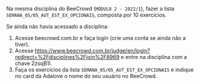 Na mesma disciplina do BeeCrowd (`MÓDULO 2 - 2022/1`), fazer a lista `SEMANA_05/05_AUT_EST_EX_OPCIONAIS`, composta por 10 exercícios.

Se ainda não havia acessado a disciplina:

1. Acesse beecrowd.com.br e faça login (crie uma conta se ainda não a tiver).
2. Acesse https://www.beecrowd.com.br/judge/en/login?redirect=%2Fdisciplines%2Fjoin%2F8969 e entre na disciplina com a chave 2zsqB1I.
3. Faça os exercícios da lista `SEMANA_05/05_AUT_EST_EX_OPCIONAIS` e indique no card da Adalove o nome do seu usuário no BeeCrowd.
